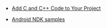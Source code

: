 
* [Add C and C++ Code to Your Project](https://developer.android.com/studio/projects/add-native-code.html)

* [Android NDK samples](https://github.com/googlesamples/android-ndk)
